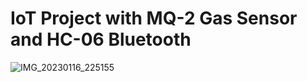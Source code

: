 # IoT Project with MQ-2 Gas Sensor and HC-06 Bluetooth
![IMG_20230116_225155](https://github.com/zulalc/gassensor/assets/83912055/3345dba5-5f16-46c1-8022-a03de43f169d)
